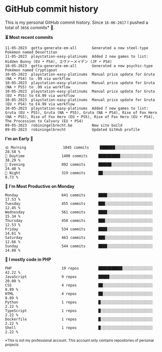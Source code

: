 # GitHub commit history
This is my personal GitHub commit history. Since <!--START_SECTION:first-commit-date-->`16-06-2017`<!--END_SECTION:first-commit-date--> I pushed a total of <!--START_SECTION:total-commit-count-->`3656`<!--END_SECTION:total-commit-count--> commits* 🎉.

<!--START_SECTION:most-recent-commits-->
**⏳ Most recent commits**
                                        
```text
11-05-2023  gotta-generate-em-all       Generated a new steel-type Pokémon named Desertitan
11-05-2023  playstation-easy-platinums  Added 2 new games to list: Hidden Bunny (EU • PS4), エヴァーメイデン (JP • PS4)
10-05-2023  gotta-generate-em-all       Generated a new psychic-type Pokémon named Cryptigoat
10-05-2023  playstation-easy-platinums  Manual price update for Gruta (NA • PS4) to .99 via workflow
10-05-2023  playstation-easy-platinums  Manual price update for Gruta (NA • PS5) to .99 via workflow
10-05-2023  playstation-easy-platinums  Manual price update for Gruta (EU • PS5) to €4.99 via workflow
10-05-2023  playstation-easy-platinums  Manual price update for Gruta (EU • PS4) to €4.99 via workflow
10-05-2023  playstation-easy-platinums  Added 7 new games to list: Gruta (EU • PS5), Gruta (NA • PS5), Gruta (NA • PS4), Rise of Fox Hero (NA • PS5), Rise of Fox Hero (EU • PS5), Rise of Fox Hero (EU • PS4), The Procession to Calvary (EU • PS4)
09-05-2023  robiningelbrecht.be         New site build
09-05-2023  robiningelbrecht            Updated GitHub profile
```
<!--END_SECTION:most-recent-commits-->  

<!--START_SECTION:commits-per-day-time-->
**I&#039;m an Early 🐤**

```text
🌞 Morning                 1045 commits     ███████░░░░░░░░░░░░░░░░░░   28.58 %
🌆 Daytime                 1400 commits     ██████████░░░░░░░░░░░░░░░   38.29 %
🌃 Evening                 892 commits      ██████░░░░░░░░░░░░░░░░░░░   24.40 %
🌙 Night                   319 commits      ██░░░░░░░░░░░░░░░░░░░░░░░   8.73 %
```
<!--END_SECTION:commits-per-day-time-->  

<!--START_SECTION:commits-per-weekday-->
**📅 I&#039;m Most Productive on Monday**

```text
Monday                    641 commits      ████░░░░░░░░░░░░░░░░░░░░░   17.53 %
Tuesday                   455 commits      ███░░░░░░░░░░░░░░░░░░░░░░   12.45 %
Wednesday                 561 commits      ████░░░░░░░░░░░░░░░░░░░░░   15.34 %
Thursday                  458 commits      ███░░░░░░░░░░░░░░░░░░░░░░   12.53 %
Friday                    534 commits      ████░░░░░░░░░░░░░░░░░░░░░   14.61 %
Saturday                  463 commits      ███░░░░░░░░░░░░░░░░░░░░░░   12.66 %
Sunday                    544 commits      ████░░░░░░░░░░░░░░░░░░░░░   14.88 %
```
<!--END_SECTION:commits-per-weekday-->  

<!--START_SECTION:repos-per-language-->
**💬 I mostly code in PHP**

```text
PHP                       19 repos         ███████████░░░░░░░░░░░░░░   42.22 %
JavaScript                9 repos          █████░░░░░░░░░░░░░░░░░░░░   20.00 %
CSS                       4 repos          ██░░░░░░░░░░░░░░░░░░░░░░░   8.89 %
HTML                      4 repos          ██░░░░░░░░░░░░░░░░░░░░░░░   8.89 %
Python                    1 repos          █░░░░░░░░░░░░░░░░░░░░░░░░   2.22 %
TypeScript                1 repos          █░░░░░░░░░░░░░░░░░░░░░░░░   2.22 %
Dockerfile                1 repos          █░░░░░░░░░░░░░░░░░░░░░░░░   2.22 %
Shell                     1 repos          █░░░░░░░░░░░░░░░░░░░░░░░░   2.22 %
```
<!--END_SECTION:repos-per-language-->  

<sub>*This is not my professional account. This account only contains repositories of personal projects</sub>
